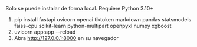 Solo se puede instalar de forma local. Requiere Python 3.10+

1. pip install fastapi uvicorn openai tiktoken markdown pandas statsmodels faiss-cpu scikit-learn python-multipart openpyxl numpy xgboost
2. uvicorn app:app --reload
3. Abra http://127.0.0.1:8000 en su navegador

